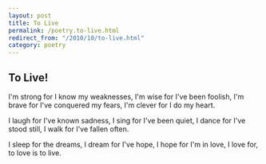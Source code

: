 ```yaml
---
layout: post
title: To Live
permalink: /poetry.to-live.html
redirect_from: "/2010/10/to-live.html"
category: poetry
---
```


To Live!
--------

I'm strong for I know my weaknesses,
I'm wise for I've been foolish,
I'm brave for I've conquered my fears,
I'm clever for I do my heart.

I laugh for I've known sadness,
I sing for I've been quiet,
I dance for I've stood still,
I walk for I've fallen often.

I sleep for the dreams,
I dream for I've hope,
I hope for I'm in love,
I love for, to love is to live.
